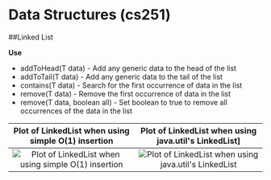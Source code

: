 # Data Structures (cs251)

##Linked List

**Use**
+ addToHead(T data) - Add any generic data to the head of the list
+ addToTail(T data) - Add any generic data to the tail of the list
+ contains(T data) - Search for the first occurrence of data in the list
+ remove(T data) - Remove the first occurrence of data in the list
+ remove(T data, boolean all) - Set boolean to true to remove all occurrences of the data in the list

Plot of LinkedList when using simple O(1) insertion | Plot of LinkedList when using java.util's LinkedList]
:--------------------------------------------------:|:-----------------------------------------------------:
![Plot of LinkedList when using simple O(1) insertion](https://github.com/kumar116/cs251/blob/master/archive/LinkedList/plot_ll_loop.png?raw=true "Plot of LinkedList when using simple O(1) insertion") | ![Plot of LinkedList when using java.util's LinkedList](https://github.com/kumar116/cs251/blob/master/archive/LinkedList/plot_ll_java.png?raw=true "Plot of LinkedList when using java.util's LinkedList")
